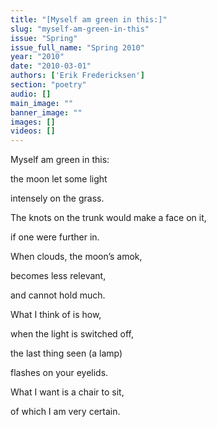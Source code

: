 ```yaml
---
title: "[Myself am green in this:]"
slug: "myself-am-green-in-this"
issue: "Spring"
issue_full_name: "Spring 2010"
year: "2010"
date: "2010-03-01"
authors: ['Erik Fredericksen']
section: "poetry"
audio: []
main_image: ""
banner_image: ""
images: []
videos: []
---
```

Myself am green in this:

 the moon let some light

 intensely on the grass.

 The knots on the trunk would make a face on it,

 if one were further in.

 When clouds, the moon’s amok,

 becomes less relevant,

 and cannot hold much.

 What I think of is how,

 when the light is switched off,

 the last thing seen (a lamp)

 flashes on your eyelids.

 What I want is a chair to sit,

 of which I am very certain.

